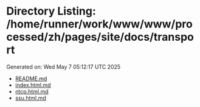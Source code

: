 # Directory Listing: /home/runner/work/www/www/processed/zh/pages/site/docs/transport
Generated on: Wed May  7 05:12:17 UTC 2025

- [README.md](README.md)
- [index.html.md](index.html.md)
- [ntcp.html.md](ntcp.html.md)
- [ssu.html.md](ssu.html.md)
